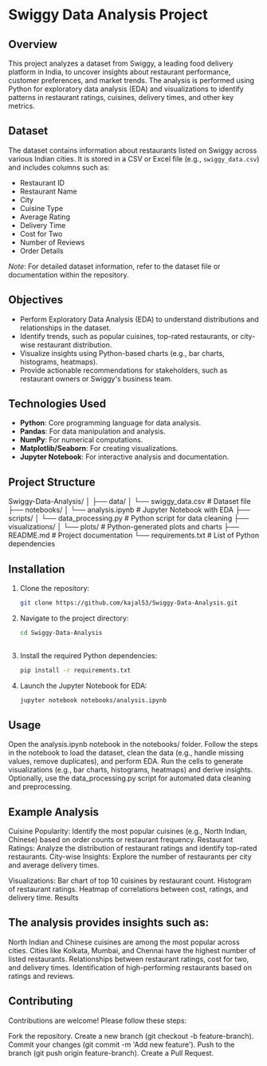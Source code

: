 # Swiggy Data Analysis Project

## Overview
This project analyzes a dataset from Swiggy, a leading food delivery platform in India, to uncover insights about restaurant performance, customer preferences, and market trends. The analysis is performed using Python for exploratory data analysis (EDA) and visualizations to identify patterns in restaurant ratings, cuisines, delivery times, and other key metrics.

## Dataset
The dataset contains information about restaurants listed on Swiggy across various Indian cities. It is stored in a CSV or Excel file (e.g., `swiggy_data.csv`) and includes columns such as:
- Restaurant ID
- Restaurant Name
- City
- Cuisine Type
- Average Rating
- Delivery Time
- Cost for Two
- Number of Reviews
- Order Details

*Note*: For detailed dataset information, refer to the dataset file or documentation within the repository.

## Objectives
- Perform Exploratory Data Analysis (EDA) to understand distributions and relationships in the dataset.
- Identify trends, such as popular cuisines, top-rated restaurants, or city-wise restaurant distribution.
- Visualize insights using Python-based charts (e.g., bar charts, histograms, heatmaps).
- Provide actionable recommendations for stakeholders, such as restaurant owners or Swiggy's business team.

## Technologies Used
- **Python**: Core programming language for data analysis.
- **Pandas**: For data manipulation and analysis.
- **NumPy**: For numerical computations.
- **Matplotlib/Seaborn**: For creating visualizations.
- **Jupyter Notebook**: For interactive analysis and documentation.

## Project Structure

Swiggy-Data-Analysis/
│
├── data/
│   └── swiggy_data.csv       # Dataset file
├── notebooks/
│   └── analysis.ipynb        # Jupyter Notebook with EDA
├── scripts/
│   └── data_processing.py    # Python script for data cleaning
├── visualizations/
│   └── plots/               # Python-generated plots and charts
├── README.md                # Project documentation
└── requirements.txt         # List of Python dependencies


## Installation
1. Clone the repository:
   ```bash
   git clone https://github.com/kajal53/Swiggy-Data-Analysis.git
   

2. Navigate to the project directory:
   ```bash
   cd Swiggy-Data-Analysis
 
3. Install the required Python dependencies:
   ```bash
   pip install -r requirements.txt

4. Launch the Jupyter Notebook for EDA:
   ```bash
   jupyter notebook notebooks/analysis.ipynb


## Usage

Open the analysis.ipynb notebook in the notebooks/ folder.
Follow the steps in the notebook to load the dataset, clean the data (e.g., handle missing values, remove duplicates), and perform EDA.
Run the cells to generate visualizations (e.g., bar charts, histograms, heatmaps) and derive insights.
Optionally, use the data_processing.py script for automated data cleaning and preprocessing.

## Example Analysis
Cuisine Popularity: Identify the most popular cuisines (e.g., North Indian, Chinese) based on order counts or restaurant frequency.
Restaurant Ratings: Analyze the distribution of restaurant ratings and identify top-rated restaurants.
City-wise Insights: Explore the number of restaurants per city and average delivery times.

Visualizations:
Bar chart of top 10 cuisines by restaurant count.
Histogram of restaurant ratings.
Heatmap of correlations between cost, ratings, and delivery time.
Results

## The analysis provides insights such as:

North Indian and Chinese cuisines are among the most popular across cities.
Cities like Kolkata, Mumbai, and Chennai have the highest number of listed restaurants.
Relationships between restaurant ratings, cost for two, and delivery times.
Identification of high-performing restaurants based on ratings and reviews.

## Contributing
Contributions are welcome! Please follow these steps:

Fork the repository.
Create a new branch (git checkout -b feature-branch).
Commit your changes (git commit -m 'Add new feature').
Push to the branch (git push origin feature-branch).
Create a Pull Request.
   



